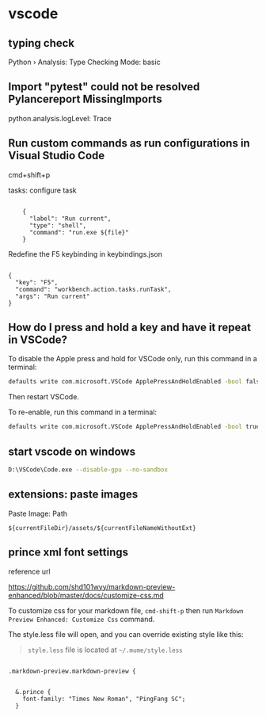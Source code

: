 # vscode

## typing check

Python › Analysis: Type Checking Mode: basic


## Import "pytest" could not be resolved Pylancereport MissingImports

python.analysis.logLevel: Trace



## Run custom commands as run configurations in Visual Studio Code

cmd+shift+p

tasks: configure task

```

    {
      "label": "Run current",
      "type": "shell",
      "command": "run.exe ${file}"
    }

```

Redefine the F5 keybinding in keybindings.json

```

{
  "key": "F5",
  "command": "workbench.action.tasks.runTask",
  "args": "Run current"
}

```

## How do I press and hold a key and have it repeat in VSCode?

To disable the Apple press and hold for VSCode only, run this command in a terminal:

```bash
defaults write com.microsoft.VSCode ApplePressAndHoldEnabled -bool false
```

Then restart VSCode.

To re-enable, run this command in a terminal:

```bash
defaults write com.microsoft.VSCode ApplePressAndHoldEnabled -bool true
```

## start vscode on windows

```bash
D:\VSCode\Code.exe --disable-gpu --no-sandbox
```


## extensions: paste images

Paste Image: Path

```
${currentFileDir}/assets/${currentFileNameWithoutExt}
```

## prince xml font settings

reference url

https://github.com/shd101wyy/markdown-preview-enhanced/blob/master/docs/customize-css.md

To customize css for your markdown file, `cmd-shift-p` then run `Markdown Preview Enhanced: Customize Css` command.

The style.less file will open, and you can override existing style like this:

> `style.less` file is located at `~/.mume/style.less`

```

.markdown-preview.markdown-preview {


  &.prince {
    font-family: "Times New Roman", "PingFang SC";
  }

```
